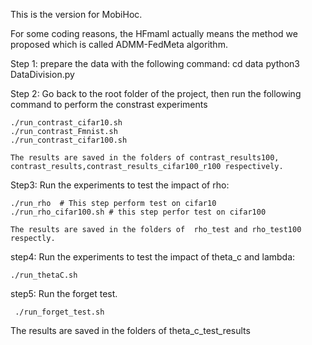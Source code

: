 
This is the version for MobiHoc.

For some coding reasons, the HFmaml actually means the  method we proposed which is called ADMM-FedMeta algorithm.

Step 1:
  prepare the data with the following command:
  cd data
  python3 DataDivision.py
  

Step 2:
    Go back to the root folder of the project, then run the following command to perform the constrast experiments
    
    ./run_contrast_cifar10.sh
    ./run_contrast_Fmnist.sh
    ./run_contrast_cifar100.sh
    
    The results are saved in the folders of contrast_results100, contrast_results,contrast_results_cifar100_r100 respectively.
    
    
    
Step3:
    Run the experiments to test the impact of rho:
    
    ./run_rho  # This step perform test on cifar10
    ./run_rho_cifar100.sh # this step perfor test on cifar100
    
    The results are saved in the folders of  rho_test and rho_test100 respectly.
    
step4:
    Run the experiments to test the impact of theta_c and lambda:
    
    ./run_thetaC.sh

step5:
    Run the forget test.

     ./run_forget_test.sh     

The results are saved in the folders of theta_c_test_results 
